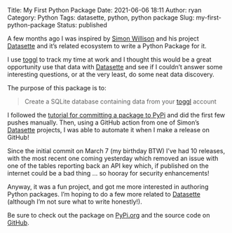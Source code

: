 Title: My First Python Package
Date: 2021-06-06 18:11
Author: ryan
Category: Python
Tags: datasette, python, python package
Slug: my-first-python-package
Status: published

A few months ago I was inspired by [Simon Willison](https://simonwillison.net "Simon, creator of Datasette") and his project [Datasette](https://datasette.io "Datasette - An awesome tool for data exploration and publishing") and it’s related ecosystem to write a Python Package for it.

I use [toggl](https://toggl.com "Toggl - a time tracking tool") to track my time at work and I thought this would be a great opportunity use that data with [Datasette](https://datasette.io "Datasette - An awesome tool for data exploration and publishing") and see if I couldn’t answer some interesting questions, or at the very least, do some neat data discovery.

The purpose of this package is to:

> Create a SQLite database containing data from your [toggl](https://toggl.com "Toggl - a time tracking tool") account

I followed the [tutorial for committing a package to PyPi](https://packaging.python.org/tutorials/packaging-projects/ "How do I add a package to PyPi?") and did the first few pushes manually. Then, using a GitHub action from one of Simon’s [Datasette](https://datasette.io "Datasette - An awesome tool for data exploration and publishing") projects, I was able to automate it when I make a release on GitHub!

Since the initial commit on March 7 (my birthday BTW) I’ve had 10 releases, with the most recent one coming yesterday which removed an issue with one of the tables reporting back an API key which, if published on the internet could be a bad thing ... so hooray for security enhancements!

Anyway, it was a fun project, and got me more interested in authoring Python packages. I’m hoping to do a few more related to [Datasette](https://datasette.io) (although I’m not sure what to write honestly!).

Be sure to check out the package on [PyPi.org](https://pypi.org/project/toggl-to-sqlite/ "toggl-to-SQLite") and the source code on [GitHub](https://github.com/ryancheley/toggl-to-sqlite/ "GitHub repo of toggl-to-sqlite").
